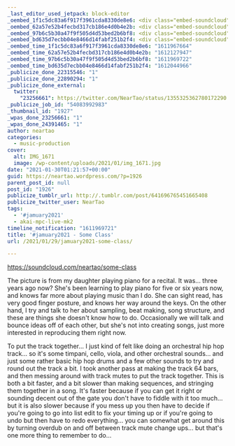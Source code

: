 ```yaml
---
_last_editor_used_jetpack: block-editor
_oembed_1f1c5dc83a6f917f3961cda8330de8e6: <div class="embed-soundcloud"><iframe title="Some Class by NearTao" width="750" height="400" scrolling="no" frameborder="no" src="https://w.soundcloud.com/player/?visual=true&url=https%3A%2F%2Fapi.soundcloud.com%2Ftracks%2F975488098&show_artwork=true&maxwidth=750&maxheight=1000&dnt=1"></iframe></div>
_oembed_62a57e52b4fecbd317cb186e4d0b4e2b: <div class="embed-soundcloud"><iframe title="Some Class by NearTao" width="500" height="400" scrolling="no" frameborder="no" src="https://w.soundcloud.com/player/?visual=true&url=https%3A%2F%2Fapi.soundcloud.com%2Ftracks%2F975488098&show_artwork=true&maxwidth=500&maxheight=750&dnt=1"></iframe></div>
_oembed_97b6c5b30a47f9f505d4d53bed2b6bf8: <div class="embed-soundcloud"><iframe title="Some Class by NearTao" width="584" height="400" scrolling="no" frameborder="no" src="https://w.soundcloud.com/player/?visual=true&url=https%3A%2F%2Fapi.soundcloud.com%2Ftracks%2F975488098&show_artwork=true&maxwidth=584&maxheight=876&dnt=1"></iframe></div>
_oembed_bd635d7ecbb04e8466d14fabf251b2f4: <div class="embed-soundcloud"><iframe title="Just Be by NearTao" width="500" height="400" scrolling="no" frameborder="no" src="https://w.soundcloud.com/player/?visual=true&url=https%3A%2F%2Fapi.soundcloud.com%2Ftracks%2F975977506&show_artwork=true&maxwidth=500&maxheight=750&dnt=1"></iframe></div>
_oembed_time_1f1c5dc83a6f917f3961cda8330de8e6: "1611967664"
_oembed_time_62a57e52b4fecbd317cb186e4d0b4e2b: "1612127947"
_oembed_time_97b6c5b30a47f9f505d4d53bed2b6bf8: "1611969722"
_oembed_time_bd635d7ecbb04e8466d14fabf251b2f4: "1612044966"
_publicize_done_22315546: "1"
_publicize_done_22890294: "1"
_publicize_done_external:
  twitter:
    "23256661": https://twitter.com/NearTao/status/1355325362780172290
_publicize_job_id: "54083992983"
_thumbnail_id: "1927"
_wpas_done_23256661: "1"
_wpas_done_24391465: "1"
author: neartao
categories:
  - music-production
cover:
  alt: IMG_1671
  image: /wp-content/uploads/2021/01/img_1671.jpg
date: "2021-01-30T01:21:57+00:00"
guid: https://neartao.wordpress.com/?p=1926
parent_post_id: null
post_id: "1926"
publicize_tumblr_url: http://.tumblr.com/post/641696765451665408
publicize_twitter_user: NearTao
tags:
  - '#jamuary2021'
  - akai-mpc-live-mk2
timeline_notification: "1611969721"
title: '#jamuary2021 - Some Class'
url: /2021/01/29/jamuary2021-some-class/

---
```

https://soundcloud.com/neartao/some-class

The picture is from my daughter playing piano for a recital. It was... three years ago now? She's been learning to play piano for five or six years now, and knows far more about playing music than I do. She can sight read, has very good finger posture, and knows her way around the keys. On the other hand, I try and talk to her about sampling, beat making, song structure, and these are things she doesn't know how to do. Occasionally we will talk and bounce ideas off of each other, but she's not into creating songs, just more interested in reproducing them right now.

To put the track together... I just kind of felt like doing an orchestral hip hop track... so it's some timpani, cello, viola, and other orchestral sounds... and just some rather basic hip hop drums and a few other sounds to try and round out the track a bit. I took another pass at making the track 64 bars, and then messing around with track mutes to put the track together. This is both a bit faster, and a bit slower than making sequences, and stringing them together in a song. It's faster because if you can get it right or sounding decent out of the gate you don't have to fiddle with it too much... but it is also slower because if you mess up you then have to decide if you're going to go into list edit to fix your timing up or if you're going to undo but then have to redo everything... you can somewhat get around this by turning overdub on and off between track mute change ups... but that's one more thing to remember to do...
